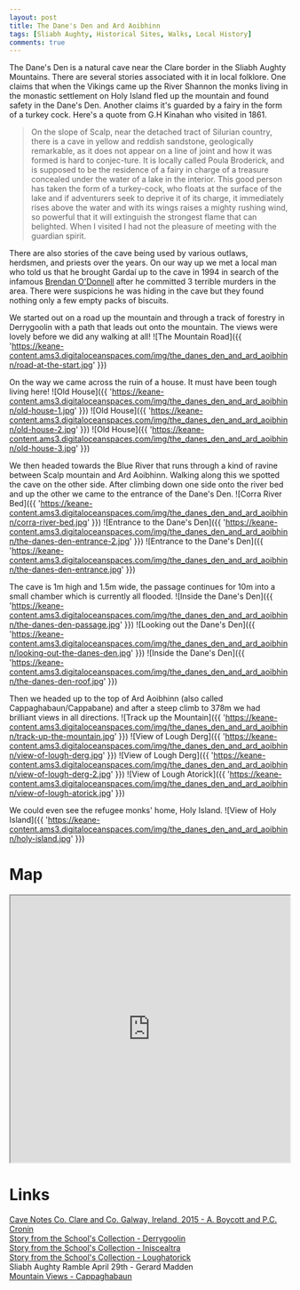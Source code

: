 ```yaml
---
layout: post
title: The Dane's Den and Ard Aoibhinn
tags: [Sliabh Aughty, Historical Sites, Walks, Local History]
comments: true
---
```


The Dane's Den is a natural cave near the Clare border in the Sliabh Aughty Mountains. There are several stories associated with it in local folklore. One claims that when the Vikings came up the River Shannon the monks living in the monastic settlement on Holy Island fled up the mountain and found safety in the Dane's Den. Another claims it's guarded by a fairy in the form of a turkey cock. Here's a quote from G.H Kinahan who visited in 1861.

> On  the  slope  of  Scalp,  near  the  detached  tract  of  Silurian  country, there is a cave in yellow and reddish sandstone, geologically remarkable, as it does not appear on a line of joint and how it was formed is hard to conjec-ture. It is locally called Poula Broderick, and is supposed to be the residence of a fairy in charge of a treasure concealed under the water of a lake in the interior. This good person has taken the form of a turkey-cock, who floats at the  surface  of  the  lake  and  if  adventurers  seek  to  deprive  it  of  its  charge,  it immediately rises above the water and with its wings raises a mighty rushing wind,  so  powerful  that  it  will  extinguish  the  strongest  flame  that  can  belighted.  When  I  visited  I  had  not  the  pleasure  of  meeting  with  the  guardian spirit.

There are also stories of the cave being used by various outlaws, herdsmen, and priests over the years. On our way up we met a local man who told us that he brought Gardaí up to the cave in 1994 in search of the infamous [Brendan O'Donnell](https://www.independent.ie/lifestyle/the-landscape-of-a-nightmare-30135907.html) after he committed 3 terrible murders in the area. There were suspicions he was hiding in the cave but they found nothing only a few empty packs of biscuits.

We started out on a road up the mountain and through a track of forestry in Derrygoolin with a path that leads out onto the mountain. The views were lovely before we did any walking at all!
![The Mountain Road]({{ 'https://keane-content.ams3.digitaloceanspaces.com/img/the_danes_den_and_ard_aoibhinn/road-at-the-start.jpg' }})

On the way we came across the ruin of a house. It must have been tough living here!
![Old House]({{ 'https://keane-content.ams3.digitaloceanspaces.com/img/the_danes_den_and_ard_aoibhinn/old-house-1.jpg' }})
![Old House]({{ 'https://keane-content.ams3.digitaloceanspaces.com/img/the_danes_den_and_ard_aoibhinn/old-house-2.jpg' }})
![Old House]({{ 'https://keane-content.ams3.digitaloceanspaces.com/img/the_danes_den_and_ard_aoibhinn/old-house-3.jpg' }})

We then headed towards the Blue River that runs through a kind of ravine between Scalp mountain and Ard Aoibhinn. Walking along this we spotted the cave on the other side. After climbing down one side onto the river bed and up the other we came to the entrance of the Dane's Den.
![Corra River Bed]({{ 'https://keane-content.ams3.digitaloceanspaces.com/img/the_danes_den_and_ard_aoibhinn/corra-river-bed.jpg' }})
![Entrance to the Dane's Den]({{ 'https://keane-content.ams3.digitaloceanspaces.com/img/the_danes_den_and_ard_aoibhinn/the-danes-den-entrance-2.jpg' }})
![Entrance to the Dane's Den]({{ 'https://keane-content.ams3.digitaloceanspaces.com/img/the_danes_den_and_ard_aoibhinn/the-danes-den-entrance.jpg' }})

The cave is 1m high and 1.5m wide, the passage continues for 10m into a small chamber which is currently all flooded.
![Inside the Dane's Den]({{ 'https://keane-content.ams3.digitaloceanspaces.com/img/the_danes_den_and_ard_aoibhinn/the-danes-den-passage.jpg' }})
![Looking out the Dane's Den]({{ 'https://keane-content.ams3.digitaloceanspaces.com/img/the_danes_den_and_ard_aoibhinn/looking-out-the-danes-den.jpg' }})
![Inside the Dane's Den]({{ 'https://keane-content.ams3.digitaloceanspaces.com/img/the_danes_den_and_ard_aoibhinn/the-danes-den-roof.jpg' }})

Then we headed up to the top of Ard Aoibhinn (also called Cappaghabaun/Cappabane) and after a steep climb to 378m we had brilliant views in all directions.
![Track up the Mountain]({{ 'https://keane-content.ams3.digitaloceanspaces.com/img/the_danes_den_and_ard_aoibhinn/track-up-the-mountain.jpg' }})
![View of Lough Derg]({{ 'https://keane-content.ams3.digitaloceanspaces.com/img/the_danes_den_and_ard_aoibhinn/view-of-lough-derg.jpg' }})
![View of Lough Derg]({{ 'https://keane-content.ams3.digitaloceanspaces.com/img/the_danes_den_and_ard_aoibhinn/view-of-lough-derg-2.jpg' }})
![View of Lough Atorick]({{ 'https://keane-content.ams3.digitaloceanspaces.com/img/the_danes_den_and_ard_aoibhinn/view-of-lough-atorick.jpg' }})

We could even see the refugee monks' home, Holy Island.
![View of Holy Island]({{ 'https://keane-content.ams3.digitaloceanspaces.com/img/the_danes_den_and_ard_aoibhinn/holy-island.jpg' }})

# Map
<iframe src="https://www.google.com/maps/d/u/0/embed?mid=1KsP_RmeX96SqFgX2Q22IjPtz1VEndNBv" width="100%" height="480"></iframe>

# Links
[Cave Notes Co. Clare and Co. Galway, Ireland, 2015 - A. Boycott and P.C. Cronin](http://www.ubss.org.uk/resources/proceedings/vol26/UBSS_Proc_26_3_239-248.pdf)  
[Story from the School's Collection - Derrygoolin](https://www.duchas.ie/en/cbes/4583317/4579070/4588060)  
[Story from the School's Collection - Iniscealtra](https://www.duchas.ie/en/cbes/5177613/5173212/5191807)  
[Story from the School's Collection - Loughatorick](https://www.duchas.ie/en/cbes/4583310/4578490/4591576?ChapterID=4583310)  
Sliabh Aughty Ramble April 29th - Gerard Madden  
[Mountain Views - Cappaghabaun](https://mountainviews.ie/summit/870/)  